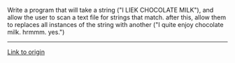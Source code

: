 Write a program that will take a string ("I LIEK CHOCOLATE MILK"), and allow the user to scan a text file for strings that match. after this, allow them to replaces all instances of the string with another ("I quite enjoy chocolate milk. hrmmm. yes.")

---

[Link to origin](https://www.reddit.com/r/dailyprogrammer/pu1y6)